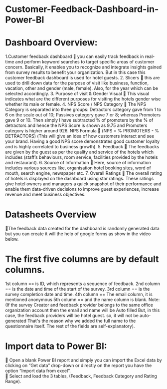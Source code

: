 # Customer-Feedback-Dashboard-in-Power-BI
# Dashboard Overview:
1.Customer feedback dashboard  you can easily track feedback in real-time and perform keyword searches to target specific areas of customer concern. Basically, it enables you to recognize and integrate insights gained from survey results to benefit your organization. But in this case this customer feedback dashboard is used for hotel guests.
2. Slicers  this are used to drill down data for the purpose of visit like business, function, vacation, other and gender (male, female). Also, for the year which can be selected accordingly.
3. Purpose of visit & Gender Visual  This visual indicates what are the different purposes for visiting the hotels gender wise whether its male or female.
4. NPS Score / NPS Category  The NPS Category is separated into three groups: Detractors category gave from 1 to 6 on the scale out of 10; Passives category gave 7 or 8; whereas Promoters gave 9 or 10. Then simply I have subtracted % of promoters by the % of detractors and hence the NPS Score is shown as 9.75 and Promoters category is higher around 926.
NPS Formula  (NPS = % PROMOTERS - % DETRACTORS)
(This will give an idea of how customers interact and see your brand. Having a good NPS score demonstrates good customer loyalty and is highly correlated to business growth).
5. Feedback  The feedbacks are given by the guest as per the quality and service of the hotels which includes (staff’s behaviours, room service, facilities provided by the hotels and restaurant).
6. Source of Information  Here, source of information includes various sources like, organisation hotel booking sites, word of mouth, search engine, newspaper etc.
7. Overall Ratings  The overall rating of hotels is displayed on the dashboard using star ratings. These ratings give hotel owners and managers a quick snapshot of their performance and enable them data-driven decisions to improve guest experiences, increase revenue and meet business objectives. 

# Datasheets Overview
The feedback data created for the dashboard is randomly generated data but you can create it will the help of google forms as show in the video below.
#  The first five columns are by default columns. 
1st column == is ID, which represents a sequence of feedback.
2nd column == is the date and time of the start of the survey.
3rd column == is the survey completion date and time.
4th column == The email column, it is mentioned anonymous 
5th column == and the name column is blank.
Note: (If the survey Creator and feedback provider belongs to the same office organization account then the email and name will be Auto filled But, in this case, the feedback providers will be hotel guest. so, it will not be auto-generated That's the reason why we added the full name to the questionnaire itself. The rest of the fields are self-explanatory).

# Import data to Power BI:
 Open a blank Power BI report and simply you can import the Excel data by clicking on “Get data” drop-down or directly on the report you have the option “Import data from excel”.  
 Select and load the 3 tables, (Feedback, Feedback Category and Rating Range).

